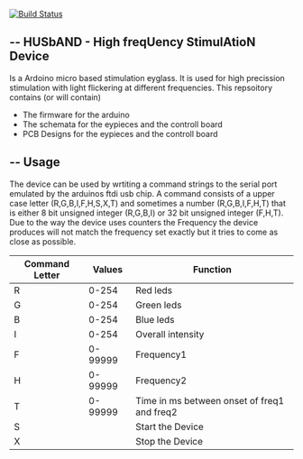 [![Build Status](https://travis-ci.org/cgars/HUSbAND.svg?branch=master)](https://travis-ci.org/cgars/HUSbAND)

--
HUSbAND -  High freqUency StimulAtioN Device
-------------

Is a Ardoino micro based stimulation eyglass. It is used for high precission stimulation with light flickering at different frequencies.
This repsoitory contains (or will contain)
* The firmware for the arduino 
* The schemata for the eypieces and the controll board
* PCB Designs for the eypieces and the controll board

--
 Usage
-------------
The device can be used by wrtiting a command strings to the serial port emulated by the arduinos ftdi usb chip. A command consists of a upper case letter (R,G,B,I,F,H,S,X,T) and sometimes a number (R,G,B,I,F,H,T) that is either 8 bit unsigned integer (R,G,B,I) or 32 bit unsigned integer (F,H,T). Due to the way the device uses counters the Frequency the device produces will not match the frequency set exactly but it tries to come as close as possible.

Command Letter | Values | Function
------------ | -------------|-------------
R|0-254|Red leds
G|0-254|Green leds
B|0-254|Blue leds
I|0-254|Overall intensity
F|0-99999|Frequency1
H|0-99999|Frequency2
T|0-99999|Time in ms between onset of freq1 and freq2
S||Start the Device
X||Stop the Device



